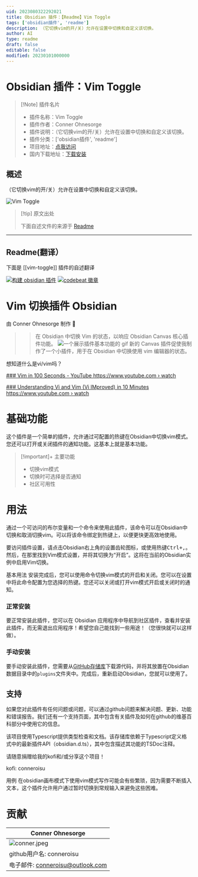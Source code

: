 ```yaml
---
uid: 2023080322292021
title: Obsidian 插件：【Readme】Vim Toggle
tags: ['obsidian插件', 'readme']
description: （它切换vim的开/关）允许在设置中切换和自定义该切换。
author: AI
type: readme
draft: false
editable: false
modified: 20230101000000
---
```


# Obsidian 插件：Vim Toggle

> [!Note] 插件名片
> - 插件名称：Vim Toggle
> - 插件作者：Conner Ohnesorge
> - 插件说明：（它切换vim的开/关）允许在设置中切换和自定义该切换。
> - 插件分类：['obsidian插件', 'readme']
> - 项目地址：[点我访问](https://github.com/conneroisu/vim-toggle)
> - 国内下载地址：[下载安装](https://pkmer.cn/products/plugin/pluginMarket/?vim-toggle)

## 概述

（它切换vim的开/关）允许在设置中切换和自定义该切换。

![Vim Toggle](https://cdn.pkmer.cn/covers/vim-toggle.gif!pkmer)

> [!tip] 原文出处
> 
>下面自述文件的来源于 [Readme](https://ghproxy.net/https://raw.githubusercontent.com/conneroisu/vim-toggle/master/README.md)
> 

---

## Readme(翻译）

下面是 [[vim-toggle]] 插件的自述翻译


[![构建 obsidian 插件](https://github.com/conneroisu/vim-toggle/actions/workflows/main.yml/badge.svg)](https://github.com/conneroisu/vim-toggle/actions/workflows/main.yml)
[![codebeat 徽章](https://codebeat.co/badges/34efe3ca-2340-4b5c-bc9e-655ae5ffcd93)](https://codebeat.co/projects/github-com-conneroisu-vim-toggle-master)
# Vim 切换插件 Obsidian
由 Conner Ohnesorge 制作 🤍
>> 在 Obsidian 中切换 Vim 的状态，以响应 Obsidian Canvas 核心插件功能。
![一个展示插件基本功能的 gif](docs/legendary.gif)
新的 Canvas 插件促使我制作了一个小插件，用于在 Obsidian 中切换使用 vim 编辑器的状态。

想知道什么是vi/vim吗？

[    ### Vim in 100 Seconds - YouTube  https://www.youtube.com › watch  ](https://www.google.com/url?sa=t&rct=j&q=&esrc=s&source=web&cd=&ved=2ahUKEwjM4-3Es6v8AhW1KX0KHYH4Bs8QtwJ6BAgOEAI&url=https%3A%2F%2Fwww.youtube.com%2Fwatch%3Fv%3D-txKSRn0qeA&usg=AOvVaw0opUAcd4wCUwrJmBWm0zox) 

[    ### Understanding Vi and Vim (Vi IMproved) in 10 Minutes  https://www.youtube.com › watch  ](https://www.google.com/url?sa=t&rct=j&q=&esrc=s&source=web&cd=&ved=2ahUKEwjM4-3Es6v8AhW1KX0KHYH4Bs8QtwJ6BAgQEAI&url=https%3A%2F%2Fwww.youtube.com%2Fwatch%3Fv%3Dnbph7RYWhwM&usg=AOvVaw0WsJDH24HqQHumDJS09xYX)

# 基础功能
这个插件是一个简单的插件，允许通过可配置的热键在Obsidian中切换vim模式。您还可以打开或关闭插件的通知功能。这基本上就是基本功能。

> [!important]+ 主要功能
>- 切换vim模式
>- 切换时可选择是否通知
>- 社区可用性

# 用法
通过一个可访问的布尔变量和一个命令来使用此插件，该命令可以在Obsidian中切换和取消切换vim。可以将该命令绑定到热键上，以便更快更高效地使用。

要访问插件设置，请点击Obsidian右上角的设置齿轮图标，或使用热键<kbd>Ctrl<kbd>+</kbd>,</kbd>。然后，在那里找到Vim模式设置，并将其切换为“开启”。这将在当前的Obsidian实例中启用Vim切换。

基本用法
安装完成后，您可以使用命令切换vim模式的开启和关闭。您可以在设置中将此命令配置为您选择的热键。您还可以关闭或打开vim模式开启或关闭时的通知。

### 正常安装
要正常安装此插件，您可以在 Obsidian 应用程序中导航到社区插件，查看并安装此插件，而无需退出应用程序！希望您自己能找到一些用途！（您很快就可以这样做）。

### 手动安装
要手动安装此插件，您需要从[GitHub存储库](https://github.com/nkomarn/obsidian-vim-mode)下载源代码，并将其放置在Obsidian数据目录中的`plugins`文件夹中。完成后，重新启动Obsidian，您就可以使用了。

## 支持

如果您对此插件有任何问题或问题，可以通过github问题来解决问题、更新、功能和错误报告。我们还有一个支持页面，其中包含有关插件及如何在github的维基百科部分中使用它的信息。

该项目使用Typescript提供类型检查和文档。该存储库依赖于Typescript定义格式中的最新插件API（obsidian.d.ts），其中包含描述其功能的TSDoc注释。

请随意捐赠给我的kofi和/或分享这个项目！

kofi: conneroisu

用例
在obsidian画布模式下使用vim模式写作可能会有些繁琐，因为需要不断插入文本，这个插件允许用户通过暂时切换到常规输入来避免这些困难。

# 贡献
| Conner Ohnesorge |
| ---------------- |
| ![conner.jpeg](docs%2Fconner.jpeg)          |
| github用户名: conneroisu |
| 电子邮件: conneroisu@outlook.com                            |



